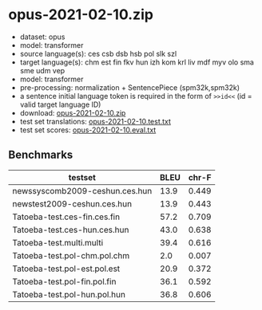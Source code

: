 # opus-2021-02-10.zip

* dataset: opus
* model: transformer
* source language(s): ces csb dsb hsb pol slk szl
* target language(s): chm est fin fkv hun izh kom krl liv mdf myv olo sma sme udm vep
* model: transformer
* pre-processing: normalization + SentencePiece (spm32k,spm32k)
* a sentence initial language token is required in the form of `>>id<<` (id = valid target language ID)
* download: [opus-2021-02-10.zip](https://object.pouta.csc.fi/Tatoeba-MT-models/zlw-fiu/opus-2021-02-10.zip)
* test set translations: [opus-2021-02-10.test.txt](https://object.pouta.csc.fi/Tatoeba-MT-models/zlw-fiu/opus-2021-02-10.test.txt)
* test set scores: [opus-2021-02-10.eval.txt](https://object.pouta.csc.fi/Tatoeba-MT-models/zlw-fiu/opus-2021-02-10.eval.txt)

## Benchmarks

| testset               | BLEU  | chr-F |
|-----------------------|-------|-------|
| newssyscomb2009-ceshun.ces.hun 	| 13.9 	| 0.449 |
| newstest2009-ceshun.ces.hun 	| 13.9 	| 0.443 |
| Tatoeba-test.ces-fin.ces.fin 	| 57.2 	| 0.709 |
| Tatoeba-test.ces-hun.ces.hun 	| 43.0 	| 0.638 |
| Tatoeba-test.multi.multi 	| 39.4 	| 0.616 |
| Tatoeba-test.pol-chm.pol.chm 	| 2.0 	| 0.007 |
| Tatoeba-test.pol-est.pol.est 	| 20.9 	| 0.372 |
| Tatoeba-test.pol-fin.pol.fin 	| 36.1 	| 0.592 |
| Tatoeba-test.pol-hun.pol.hun 	| 36.8 	| 0.606 |

